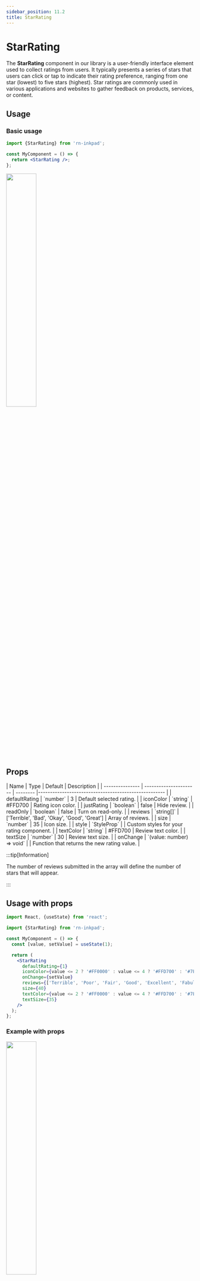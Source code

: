```yaml
---
sidebar_position: 11.2
title: StarRating
---
```


# StarRating

The **StarRating** component in our library is a user-friendly interface element used to collect ratings from users. It typically presents a series of stars that users can click or tap to indicate their rating preference, ranging from one star (lowest) to five stars (highest). Star ratings are commonly used in various applications and websites to gather feedback on products, services, or content.

## Usage

### Basic usage

```jsx
import {StarRating} from 'rn-inkpad';

const MyComponent = () => {
  return <StarRating />;
};
```

<img width="40%"  src="https://res.cloudinary.com/fercloudinary/image/upload/v1716306851/packages/ratings/star-simple_yfdwgl.gif" />

## Props

<div class="table-responsive">
| Name | Type | Default | Description |
| --------------- | ---------------------- | -------- |----------------------------------------------------- |
| defaultRating | `number` | 3 | Default selected rating. |
| iconColor | `string` | #FFD700 | Rating icon color. |
| justRating | `boolean` | false | Hide review. |
| readOnly | `boolean` | false | Turn on read-only. |
| reviews | `string[]` | ['Terrible', 'Bad', 'Okay', 'Good', 'Great'] | Array of reviews. |
| size | `number` | 35 | Icon size. |
| style | `StyleProp<ViewStyle>` | | Custom styles for your rating component. |
| textColor | `string` | #FFD700 | Review text color. |
| textSize | `number` | 30 | Review text size. |
| onChange | `(value: number) => void` |  | Function that returns the new rating value. |
</div>

:::tip[Information]

The number of reviews submitted in the array will define the number of stars that will appear.

:::

## Usage with props

```jsx
import React, {useState} from 'react';

import {StarRating} from 'rn-inkpad';

const MyComponent = () => {
  const [value, setValue] = useState(1);

  return (
    <StarRating
      defaultRating={1}
      iconColor={value <= 2 ? '#FF0000' : value <= 4 ? '#FFD700' : '#7EE081'}
      onChange={setValue}
      reviews={['Terrible', 'Poor', 'Fair', 'Good', 'Excellent', 'Fabulous']}
      size={40}
      textColor={value <= 2 ? '#FF0000' : value <= 4 ? '#FFD700' : '#7EE081'}
      textSize={35}
    />
  );
};
```

### Example with props

<img width="40%"  src="https://res.cloudinary.com/fercloudinary/image/upload/v1716306851/packages/ratings/star-props_cnv5d5.gif" />
